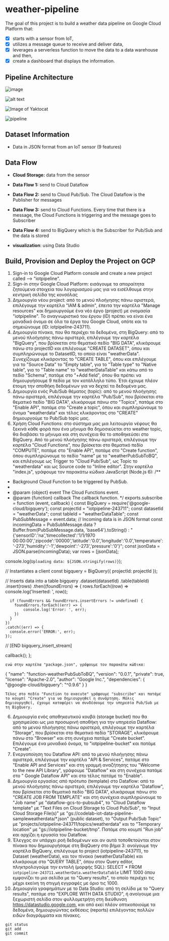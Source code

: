 # weather-pipeline

The goal of this project is to build a weather data pipeline on Google Cloud Platform that:
- [x] starts with a sensor from IoT, 
- [x] utilizes a message queue to receive and deliver data, 
- [x] leverages a serverless function to move the data to a data warehouse and then, 
- [x] create a dashboard that displays the information. 

## Pipeline Architecture ##

![image](https://github.com/ioantsep/weather-pipeline/pipeline.png)

![alt text](https://raw.githubusercontent.com/ioantsep/weather-pipeline/branch/path/to/img.png)

![Image of Yaktocat](https://octodex.github.com/images/pipeline.png)

![pipeline](https://user-images.githubusercontent.com/47212261/108886813-09eae080-75cf-11eb-8147-3271c50161d4.png)

## Dataset Information ##
- Data in JSON format from an IoT sensor (9 features)

## **Data Flow** ##
- __Cloud Storage:__ data from the sensor

- __Data Flow 1:__ send to Cloud Dataflow

- __Data Flow 2:__ send to Cloud Pub/Sub. The Cloud Dataflow is the Publisher for messages 

- __Data Flow 3:__ send to Cloud Functions. Every time that there is a message, the Cloud Functions is triggering and the message goes to Subscriber

- __Data Flow 4:__ send to BigQuery which is the  Subscriber for Pub/Sub and the data is stored

- __visualization__: using Data Studio



## **Build, Provision and Deploy the Project on GCP** ##
1. Sign-in to Google Cloud Platform console and create a new project called --> "iotpipeline".
1. Sign-in στην Google Cloud Platform: εισάγουμε τα απαραίτητα ζητούμενα στοιχεία του λογαριασμού μας για να εισέλθουμε στην κεντρική σελίδα της κονσόλας 
2. Δημιουργία νέου project: από το μενού πλοήγησης πάνω αριστερά, επιλέγουμε την καρτέλα "IAM & admin", έπειτα την καρτέλα "Manage resources" και δημιουργούμε ένα νέο έργο (project) με ονομασία "iotpipeline". Το αναγνωριστικό του έργου (ID) πρέπει να είναι ένα μοναδικό όνομα σε όλα τα έργα του Google Cloud, οπότε και το σημειώνουμε (ID: iotpipeline-243711).
3. Δημιουργία πίνακα, που θα περιέχει τα δεδομένα, στη BigQuery: από το μενού πλοήγησης πάνω αριστερά, επιλέγουμε την καρτέλα "BigQuery", που βρίσκεται στο θεματικό πεδίο "BIG DATA", κλικάρουμε πάνω στο projectID και επιλέγουμε "CREATE DATASET", όπου και συμπληρώνουμε το DatasetID, το οποίο είναι "weatherData". Συνεχίζουμε κλικάροντας το "CREATE TABLE", όπου και επιλέγουμε για το "Source Data" το "Empty table", για το "Table type" το "Native table", για το "Table name" το "weatherDataTable" και κάτω από το πεδίο "Schema", πατάμε στο "+Add field", όπου θα πρέπει να δημιουργήσουμε 9 πεδία με τον κατάλληλο τύπο. Έτσι έχουμε πλέον έτοιμη την αποθήκη δεδομένων για να δεχτεί τα δεδομένα μας.
4. Δημιουργία ενός Pub/Sub θέματος (topic): από το μενού πλοήγησης πάνω αριστερά, επιλέγουμε την καρτέλα "Pub/Sub", που βρίσκεται στο θεματικό πεδίο "BIG DATA", κλικάρουμε πάνω στο "Topics", πατάμε στο "Enable API", πατάμε στο "Create a topic", όπου και συμπληρώνουμε το όνομα "weatherdata" και τέλος κλικάροντας στο "CREATE" δημιουργούμε το Pub/Sub topic μας. 
5. Χρήση Cloud Functions: στο σύστημα μας μια λειτουργία νέφους θα ξεκινά κάθε φορά που ένα μήνυμα θα δημοσιεύεται στο weather topic, θα διαβάσει το μήνυμα και στη συνέχεια θα το αποθηκεύσει στο BigQuery. Από το μενού πλοήγησης πάνω αριστερά, επιλέγουμε την καρτέλα "Cloud Functions", που βρίσκεται στο θεματικό πεδίο "COMPUTE", πατάμε στο "Enable API", πατάμε στο "Create function", όπου συμπληρώνουμε τo πεδίo "name" με το "weatherPubSubToBQ", και επιλέγουμε ως Trigger το "Cloud Pub/Sub", ως Topic το "weatherdata" και ως Source code το "Inline editor". Στην καρτέλα "index.js", γράφουμε τον παρακάτω κώδικα JavaScript (Node.js 6): 
/**
 * Background Cloud Function to be triggered by PubSub.
 *
 * @param {object} event The Cloud Functions event.
 * @param {function} callback The callback function.
 */
exports.subscribe = function (event, callback) {
  const BigQuery = require('@google-cloud/bigquery');
  const projectId = "iotpipeline-243711"; 
  const datasetId = "weatherData"; 
  const tableId = "weatherDataTable"; 
  const PubSubMessage = event.data;
  // Incoming data is in JSON format
  const incomingData = PubSubMessage.data ? Buffer.from(PubSubMessage.data, 'base64').toString() : "{'sensorID':'na','timecollected':'1/1/1970 00:00:00','zipcode':'00000','latitude':'0.0','longitude':'0.0','temperature':'-273','humidity':'-1','dewpoint':'-273','pressure':'0'}";
  const jsonData = JSON.parse(incomingData);
  var rows = [jsonData];

  console.log(`Uploading data: ${JSON.stringify(rows)}`);

  // Instantiates a client
  const bigquery = BigQuery({
    projectId: projectId
  });

  // Inserts data into a table
  bigquery
    .dataset(datasetId)
    .table(tableId)
    .insert(rows)
    .then((foundErrors) => {
      rows.forEach((row) => console.log('Inserted: ', row));

      if (foundErrors && foundErrors.insertErrors != undefined) {
        foundErrors.forEach((err) => {
            console.log('Error: ', err);
        })
      }
    })
    .catch((err) => {
      console.error('ERROR:', err);
    });
  // [END bigquery_insert_stream]


  callback();
}; 

	ενώ στην καρτέλα "package.json", γράφουμε τον παρακάτω κώδικα:

{
  "name": "function-weatherPubSubToBQ",
  "version": "0.0.1",
  "private": true,
  "license": "Apache-2.0",
  "author": "Google Inc.",
  "dependencies": {
    "@google-cloud/bigquery": "^0.9.6"
  }
}

	Τέλος στο πεδίο "Function to execute" γράφουμε "subscribe" και πατάμε το κουμπί "Create" για να δημιουργηθεί η συνάρτηση. Μόλις δημιουργηθεί, έχουμε καταφέρει να συνδέσουμε την υπηρεσία Pub/Sub με τη BigQuery.
	
6. Δημιουργία ενός αποθηκευτικού κουβά (storage bucket) που θα χρησιμεύσει ως μια προσωρινή αποθήκη για την υπηρεσία Dataflow: από το μενού πλοήγησης πάνω αριστερά, επιλέγουμε την καρτέλα "Storage", που βρίσκεται στο θεματικό πεδίο "STORAGE", κλικάρουμε πάνω στο "Browser" και στη συνέχεια πατάμε "Create bucket". Επιλέγουμε ένα μοναδικό όνομα, το "iotpipeline-bucket" και πατάμε "Create".
7. Ενεργοποίηση του Dataflow API: από το μενού πλοήγησης πάνω αριστερά, επιλέγουμε την καρτέλα "API & Services", πατάμε στο "Enable API and Services" και στη γραμμή αναζήτησης του "Welcome to the new API Library", γράφουμε "Dataflow" και στη συνέχεια πατάμε στο " Google Dataflow API" και στο τέλος πατάμε το "Enable".
8. Δημιουργία εργασίας από πρότυπο (template) στο Dataflow: από το μενού πλοήγησης πάνω αριστερά, επιλέγουμε την καρτέλα "Dataflow", που βρίσκεται στο θεματικό πεδίο "BIG DATA", κλικάρουμε πάνω στο "CREATE JOB FROM TEMPLATE" και στη συνέχεια συμπληρώνουμε το "Job name" με "dataflow-gcs-to-pubsub4", το "Cloud Dataflow template" με "Text Files on Cloud Storage to Cloud Pub/Sub", το "Input Cloud Storage File(s)" με "gs://codelab-iot-data-pipeline-sampleweatherdata/*.json" (public dataset), το "Output Pub/Sub Topic" με "projects/iotpipeline-243711/topics/weatherdata" και το "Temporary location" με "gs://iotpipeline-bucket/tmp". Πατάμε στο κουμπί "Run job" και αρχίζει η εργασία του Dataflow.
9. Έλεγχος αν υπάρχει ροή δεδομένων και αν αυτά τοποθετούνται στον πίνακα που δημιουργήσαμε στη BiqQuery στο βήμα 3: ανοίγουμε την καρτέλα BigQuery, επιλέγουμε to project (iotpipeline-243711), το Dataset (weatherData), και τον πίνακα (weatherDataTable) και κλικάρουμε στο "QUERY TABLE", όπου στον Query editor, πληκτρολογούμε την εντολή (μορφής SQL): 			  SELECT * FROM `iotpipeline-243711.weatherData.weatherDataTable` LIMIT 1000										  όπου εμφανίζει το μια σελίδα με το "Query results", το οποίο περιέχει τις μέχρι εκείνη τη στιγμή εγγραφές με όριο τις 1000.
10. Δημιουργία γραφημάτων με το Data Studio: από τη σελίδα με το "Query results", πατάμε στο "EXPLORE WITH DATA STUDIO", ή ανοίγουμε μια ξεχωριστή σελίδα στον φυλλομετρήτη στη διεύθυνση https://datastudio.google.com, και από εκεί πλέον οπτικοποιούμε τα δεδομένα, δημιουργώντας εκθέσεις (reports) επιλέγοντας πολλών ειδών διαγράμματα και πίνακες.



```
git status
git add
git commit
```
